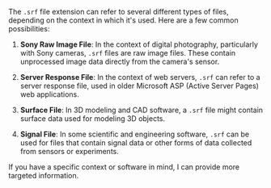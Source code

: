 The `.srf` file extension can refer to several different types of files, depending on the context in which it's used. Here are a few common possibilities:

1. **Sony Raw Image File**: In the context of digital photography, particularly with Sony cameras, `.srf` files are raw image files. These contain unprocessed image data directly from the camera's sensor.

2. **Server Response File**: In the context of web servers, `.srf` can refer to a server response file, used in older Microsoft ASP (Active Server Pages) web applications.

3. **Surface File**: In 3D modeling and CAD software, a `.srf` file might contain surface data used for modeling 3D objects.

4. **Signal File**: In some scientific and engineering software, `.srf` can be used for files that contain signal data or other forms of data collected from sensors or experiments.

If you have a specific context or software in mind, I can provide more targeted information.